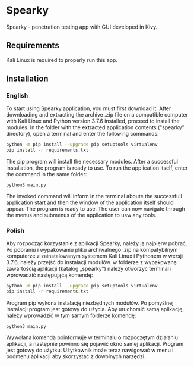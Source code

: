 # Spearky
Spearky - penetration testing app with GUI developed in Kivy.

## Requirements
Kali Linux is required to properly run this app.

## Installation

### English
To start using Spearky application, you must first download it.
After downloading and extracting the archive .zip file on a compatible computer with Kali Linux and Python version 3.7.6 installed, 
proceed to install the modules. In the folder with the extracted application contents ("spearky" directory), 
open a terminal and enter the following commands:
```bash
python -m pip install --upgrade pip setuptools virtualenv
pip install -r requirements.txt
```
The pip program will install the necessary modules. After a successful installation, the program is ready to use.
To run the application itself, enter the command in the same folder:
```
python3 main.py
```
The invoked command will inform in the terminal aboute the successfull application start
and then the window of the application itself should appear. The program is ready to use.
The user can now navigate through the menus and submenus of the application to usw any tools.

### Polish
Aby rozpocząć korzystanie z aplikacji Spearky, należy ją najpierw pobrać.
Po pobraniu i wypakowaniu pliku archiwalnego .zip na kompatybilnym komputerze z zainstalowanym systemem
Kali Linux i Pythonem w wersji 3.7.6, należy przejść do instalacji modułów. w folderze z wypakowaną zawartością aplikacji (katalog „spearky”) należy otworzyć terminal i wprowadzić następującą komendę:
```bash
python -m pip install --upgrade pip setuptools virtualenv
pip install -r requirements.txt
```
Program pip wykona instalację niezbędnych modułów. Po pomyślnej instalacji program jest gotowy do użycia.
Aby uruchomić samą aplikację, należy wprowadzić w tym samym folderze komendę:
```
python3 main.py
```
Wywołana komenda poinformuje w terminalu o rozpoczętym działaniu aplikacji, 
a następnie powinno się pojawić okno samej aplikacji. Program jest gotowy do użytku.
Użytkownik może teraz nawigować w menu i podmenu aplikacji aby skorzystać z dowolnych narzędzi.